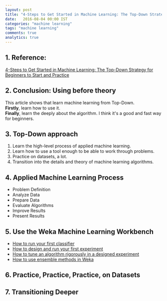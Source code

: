 ```yaml
---
layout: post
title: "4-Steps to Get Started in Machine Learning: The Top-Down Strategy for Beginners to Start and Practice"
date:   2016-08-04 00:00 IST
categories: "machine learning"
tags: "machine learning"
comments: true
analytics: true
---
```


<span/>

## 1. Reference:

[4-Steps to Get Started in Machine Learning: The Top-Down Strategy for Beginners to Start and Practice](http://machinelearningmastery.com/4-steps-to-get-started-in-machine-learning/)

## 2. Conclusion: Using before theory

This article shows that learn machine learning from Top-Down.    
**Firstly**, learn how to use it.    
**Finally**, learn the deeply about the algorithm.
I think it's a good and fast way for beginners.

## 3. Top-Down approach

 1. Learn the high-level process of applied machine learning.
 2. Learn how to use a tool enough to be able to work through problems.
 3. Practice on datasets, a lot.
 4. Transition into the details and theory of machine learning algorithms.

## 4. Applied Machine Learning Process

* Problem Definition    
* Analyze Data    
* Prepare Data    
* Evaluate Algorithms    
* Improve Results    
* Present Results    

## 5. Use the Weka Machine Learning Workbench

* [How to run your first classifier](http://machinelearningmastery.com/how-to-run-your-first-classifier-in-weka/)
* [How to design and run your first experiment](http://machinelearningmastery.com/design-and-run-your-first-experiment-in-weka/)
* [How to tune an algorithm rigorously in a designed experiment](http://machinelearningmastery.com/how-to-tune-a-machine-learning-algorithm-in-weka/)
* [How to use ensemble methods in Weka](http://machinelearningmastery.com/improve-machine-learning-results-with-boosting-bagging-and-blending-ensemble-methods-in-weka/)

## 6. Practice, Practice, Practice, on Datasets

## 7. Transitioning Deeper


